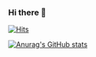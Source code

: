 ### Hi there 👋

[![Hits](https://hits.seeyoufarm.com/api/count/incr/badge.svg?url=https%3A%2F%2Fgithub.com%2Fseonyoung42&count_bg=%23AAF4F5&title_bg=%23D3D3D3&icon=&icon_color=%23A0EFD9&title=hits&edge_flat=false)](https://hits.seeyoufarm.com)

<!--
**seonyoung42/seonyoung42** is a ✨ _special_ ✨ repository because its `README.md` (this file) appears on your GitHub profile.

Here are some ideas to get you started:

- 🔭 I’m currently working on ...
- 🌱 I’m currently learning ...
- 👯 I’m looking to collaborate on ...
- 🤔 I’m looking for help with ...
- 💬 Ask me about ...
- 📫 How to reach me: ...
- 😄 Pronouns: ...
- ⚡ Fun fact: ...
-->

[![Anurag's GitHub stats](https://github-readme-stats.vercel.app/api?username=seonyoung42)](https://github.com/anuraghazra/github-readme-stats)

